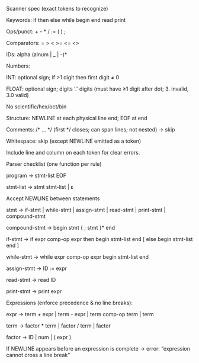 Scanner spec (exact tokens to recognize)

Keywords: if then else while begin end read print

Ops/punct: + - * / := ( ) ;

Comparators: = > < >= <= <>

IDs: alpha (alnum | _ | -)*

Numbers:

INT: optional sign; if >1 digit then first digit ≠ 0

FLOAT: optional sign; digits '.' digits (must have ≥1 digit after dot; 3. invalid, 3.0 valid)

No scientific/hex/oct/bin

Structure: NEWLINE at each physical line end; EOF at end

Comments: /* … */ (first */ closes; can span lines; not nested) → skip

Whitespace: skip (except NEWLINE emitted as a token)

Include line and column on each token for clear errors.

Parser checklist (one function per rule)

program → stmt-list EOF

stmt-list → stmt stmt-list | ε

Accept NEWLINE between statements

stmt → if-stmt | while-stmt | assign-stmt | read-stmt | print-stmt | compound-stmt

compound-stmt → begin stmt { ; stmt }* end

if-stmt → if expr comp-op expr then begin stmt-list end [ else begin stmt-list end ]

while-stmt → while expr comp-op expr begin stmt-list end

assign-stmt → ID := expr

read-stmt → read ID

print-stmt → print expr

Expressions (enforce precedence & no line breaks):

expr → term + expr | term - expr | term comp-op term | term

term → factor * term | factor / term | factor

factor → ID | num | ( expr )

If NEWLINE appears before an expression is complete → error: “expression cannot cross a line break”